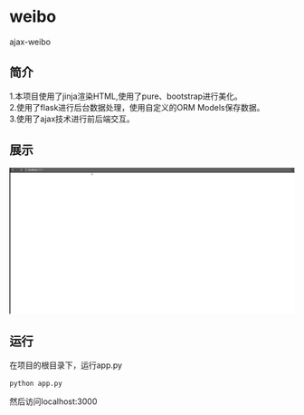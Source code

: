 # weibo
ajax-weibo
<br>


## 简介
1.本项目使用了jinja渲染HTML,使用了pure、bootstrap进行美化。<br>
2.使用了flask进行后台数据处理，使用自定义的ORM Models保存数据。<br>
3.使用了ajax技术进行前后端交互。<br>

## 展示
![demo](https://github.com/CHIKITCHONG/weibo/blob/master/demo.gif)

## 运行
在项目的根目录下，运行app.py
```
python app.py
```
然后访问localhost:3000
